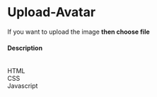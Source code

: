 # Upload-Avatar

If you want to upload the image <b>then choose file</b>

<b><h4>Description</h4></b><br>
HTML<br>
CSS<br>
Javascript
